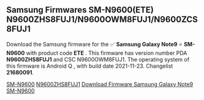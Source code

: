 <h2>Samsung Firmwares SM-N9600(ETE) N9600ZHS8FUJ1/N9600OWM8FUJ1/N9600ZCS8FUJ1</h2>
Download the Samsung firmware for the ✅ <strong>Samsung Galaxy Note9 </strong> ⭐ <strong>SM-N9600</strong> with product code <strong>ETE</strong> . This firmware has version number PDA <strong>N9600ZHS8FUJ1</strong> and CSC N9600OWM8FUJ1. The operating system of this firmware is Android Q , with build date 2021-11-23. Changelist <strong>21680091</strong>.


[SM-N9600](https://samfirm.shop/samsung/model/SM-N9600)
[N9600ZHS8FUJ1](https://samfirm.shop/samsung/pda/N9600ZHS8FUJ1)
[Download Firmware Samsung Galaxy Note9 SM-N9600](https://samfirm.shop/samsung/firmware/477229)
